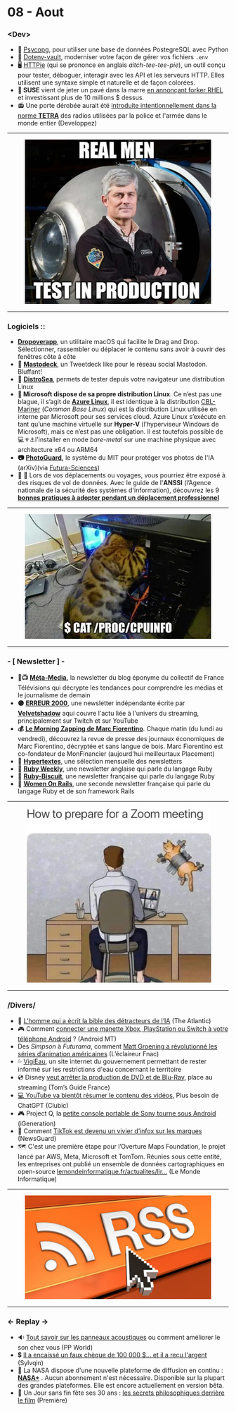 # 08 - Aout

### \<Dev>

* 🐍 [Psycopg](https://www.psycopg.org), pour utiliser une base de données PostegreSQL avec Python
* 🔐 [Dotenv-vault](https://www.dotenv.org/), moderniser votre façon de gérer vos fichiers `.env`
* 🖥 [HTTPie](https://github.com/httpie/httpie) (qui se prononce en anglais _aitch-tee-tee-pie_), un outil conçu pour tester, déboguer, interagir avec les API et les serveurs HTTP. Elles utilisent une syntaxe simple et naturelle et de façon colorées.
* **🦎 SUSE** vient de jeter un pavé dans la marre [en annonçant forker RHEL](https://www.suse.com/news/SUSE-Preserves-Choice-in-Enterprise-Linux/) et investissant plus de 10 millions $ dessus.
* 📻 Une porte dérobée aurait été [introduite intentionnellement dans la norme ](https://securite.developpez.com/actu/346732/Une-porte-derobee-aurait-ete-introduite-intentionnellement-dans-la-norme-TETRA-des-radios-utilisees-par-la-police-et-l-armee-dans-le-monde-entier-elle-peut-etre-exploitee-pour-dechiffrer-le-trafic/)[**TETRA**](https://securite.developpez.com/actu/346732/Une-porte-derobee-aurait-ete-introduite-intentionnellement-dans-la-norme-TETRA-des-radios-utilisees-par-la-police-et-l-armee-dans-le-monde-entier-elle-peut-etre-exploitee-pour-dechiffrer-le-trafic/) des radios utilisées par la police et l'armée dans le monde entier (Developpez)

***

<figure><img src="../../.gitbook/assets/image (9).png" alt=""><figcaption></figcaption></figure>

***

### Logiciels ::

* [**Dropoverapp**](https://dropoverapp.com/), un utilitaire macOS qui facilite le Drag and Drop. Sélectionner, rassembler ou déplacer le contenu sans avoir à ouvrir des fenêtres côte à côte
* **🐘** [**Mastodeck**](https://mastodeck.com/), un Tweetdeck like pour le réseau social Mastodon. Bluffant!
* **🐧** [**DistroSea**](https://distrosea.com/), permets de tester depuis votre navigateur une distribution Linux
* **🐧 Microsoft dispose de sa propre distribution Linux**. Ce n’est pas une blague, il s’agit de [**Azure Linux**](https://azure.microsoft.com/fr-fr/solutions/linux-on-azure/), il est identique à la distribution [CBL-Mariner](https://github.com/microsoft/CBL-Mariner) (_Common Base Linux_) qui est la distribution Linux utilisée en interne par Microsoft pour ses services cloud. Azure Linux s’exécute en tant qu’une machine virtuelle sur **Hyper-V** (l’hyperviseur Windows de Microsoft), mais ce n’est pas une obligation. Il est toutefois possible de 💻⚜⚓️l'installer en mode _bare-metal_ sur une machine physique avec architecture x64 ou ARM64
* **📷** [**PhotoGuard**](https://arxiv.org/abs/2302.06588)**,** le système du MIT pour protéger vos photos de l'IA (arXiv)(via [Futura-Sciences](https://www.futura-sciences.com/tech/breves/intelligence-artificielle-mit-cree-systeme-protege-vos-photos-manipulations-intelligence-artificielle-8524/))
* 🚄 🧳 Lors de vos déplacements ou voyages, vous pourriez être exposé à des risques de vol de données. Avec le guide de l'**ANSSI** (l’Agence nationale de la sécurité des systèmes d'information), découvrez les 9[ **bonnes pratiques à adopter pendant un déplacement professionnel**](https://www.ssi.gouv.fr/particulier/guide/partir-en-mission-avec-son-telephone-sa-tablette-ou-son-ordinateur-portable/)

***

<figure><img src="../../.gitbook/assets/image (10).png" alt=""><figcaption></figcaption></figure>

***

### - \[ Newsletter ] -

* **📡📺** [**Méta-Media**](https://www.meta-media.fr/)**,** la newsletter du blog éponyme du collectif de France Télévisions qui décrypte les tendances pour comprendre les médias et le journalisme de demain
* **🟣** [**ERREUR 2000**](https://erreur2000.info/), une newsletter indépendante écrite par [**Velvetshadow**](https://bento.me/velvetshadow?ref=erreur2000.info) aqui couvre l'actu liée à l'univers du streaming, principalement sur Twitch et sur YouTube
* **💰** [**Le Morning Zapping de Marc Fiorentino**](https://app.placement.meilleurtaux.com/newsletter/gestion). Chaque matin (du lundi au vendredi), découvrez la revue de presse des journaux économiques de Marc Fiorentino, décryptée et sans langue de bois. Marc Fiorentino est co-fondateur de MonFinancier (aujourd'hui meilleurtaux Placement)
* **📠** [**Hypertextes**](https://hypertextes.kessel.media), une sélection mensuelle des newsletters
* **💎** [**Ruby Weekly**](https://rubyweekly.com/), une newsletter anglaise qui parle du langage Ruby
* **💎** [**Ruby-Biscuit**](https://www.rubybiscuit.fr/), une newsletter française qui parle du langage Ruby
* **💎** [**Women On Rails**](https://womenonrails.substack.com), une seconde newsletter française qui parle du langage Ruby et de son framework Rails

***

<figure><img src="../../.gitbook/assets/image (11).png" alt=""><figcaption></figcaption></figure>

***

### /Divers/

* 🌈 [L’homme qui a écrit la bible des détracteurs de l’IA](https://www.theatlantic.com/technology/archive/2023/07/richard-rhodes-making-of-the-atomic-bomb-ai/674777/) (The Atlantic)
* 🎮 Comment [connecter une manette Xbox, PlayStation ou Switch à votre téléphone Android](https://www.android-mt.com/tutoriel/manette-xbox-playstation-ou-switch-comment-la-connecter-a-votre-telephone-android/150994/) ? (Android MT)
* Des _Simpson_ à _Futurama_, comment [Matt Groening a révolutionné les séries d’animation américaines](https://leclaireur.fnac.com/article/325371-des-simpson-a-futurama-comment-matt-groening-a-revolutionne-les-series-danimation-americaines/) (L’éclaireur Fnac)
* 💦 [VigiEau](https://vigieau.gouv.fr/), un site internet du gouvernement permettant de rester informé sur les restrictions d'eau concernant le territoire
* 💿 Disney [veut arrêter la production de DVD et de Blu-Ray](https://www.tomsguide.fr/disney-veut-arreter-la-production-de-dvd-et-de-blu-ray-le-tout-streaming-est-en-marche/), place au streaming (Tom’s Guide France)
* [💻 YouTube va bientôt résumer le contenu des vidéos](https://www.clubic.com/television-tv/video-streaming/youtube/actualite-480028-plus-besoin-de-chatgpt-youtube-va-bientot-resumer-le-contenu-des-videos.html), Plus besoin de ChatGPT (Clubic)
* 🎮 Project Q, la [petite console portable de Sony tourne sous Android](https://www.igen.fr/ailleurs/2023/07/project-q-la-petite-console-portable-de-sony-tourne-sous-android-138439) (iGeneration)
* 💩 Comment [TikTok est devenu un vivier d’infox sur les marques](https://www.newsguardtech.com/fr/misinformation-monitor/juillet-2023/) (NewsGuard)
* 🗺 C'est une première étape pour l’Overture Maps Foundation, le projet lancé par AWS, Meta, Microsoft et TomTom. Réunies sous cette entité, les entreprises ont publié un ensemble de données cartographiques en open-source [lemondeinformatique.fr/actualites/lir…](https://www.lemondeinformatique.fr/actualites/lire-overture-maps-foundation-publie-ses-premieres-donnees-de-cartographie-91122.html) (Le Monde Informatique)

***

<figure><img src="../../.gitbook/assets/image (12).png" alt=""><figcaption></figcaption></figure>

***

### ← Replay →

* 🔉 [Tout savoir sur les panneaux acoustiques](https://www.youtube.com/watch?v=zdulgpZSuSE) ou comment améliorer le son chez vous (PP World)
* 💲 [Il a encaissé un faux chèque de 100 000 $… et il a reçu l'argent](https://www.youtube.com/watch?v=CNd_ofamRWk) (Sylvqin)
* 🌌 La NASA dispose d'une nouvelle plateforme de diffusion en continu : [**NASA+**](https://www.nasa.gov/press-release/nasa-launches-beta-site-on-demand-streaming-app-update-coming-soon/) . Aucun abonnement n'est nécessaire. Disponible sur la plupart des grandes plateformes. Elle est encore actuellement en version bêta.
* 🐹 Un Jour sans fin fête ses 30 ans : [les secrets philosophiques derrière le film](https://www.premiere.fr/Cinema/News-Cinema/Un-Jour-sans-fin-fete-ses-30-ans-les-secrets-philosophiques-derriere-le-film) (Première)
